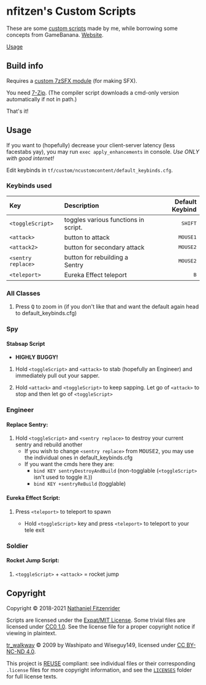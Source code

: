 <!-- SPDX-License-Identifier: MIT -->
<!-- Copyright (C) 2018-2021 Nathaniel Fitzenrider <https://github.com/nfitzen> -->


# nfitzen's Custom Scripts

These are some
[custom scripts](https://github.com/nfitzen/tf2-content/releases/latest) made
by me, while borrowing some concepts from GameBanana.
[Website](https://nathaniel.fitzenrider.com/tf2-content).

[Usage](#usage)

## Build info

Requires a [custom 7zSFX module](https://github.com/OlegScherbakov/7zSFX)
(for making SFX).

You need [7-Zip](https://www.7-zip.org/).
(The compiler script downloads a cmd-only version automatically if not in path.)

That's it!


## Usage

If you want to (hopefully) decrease your client-server latency
(less facestabs yay), you may run
`exec apply_enhancements` in console.
*Use ONLY with good internet!*

Edit keybinds in `tf/custom/ncustomcontent/default_keybinds.cfg`.

### Keybinds used

|        Key         |             Description              |  Default Keybind  |
| :----------------- | :----------------------------------- | ----------------: |
| `<toggleScript>`   | toggles various functions in script. | <kbd>SHIFT</kbd>  |
| `<attack>`         | button to attack                     | <kbd>MOUSE1</kbd> |
| `<attack2>`        | button for secondary attack          | <kbd>MOUSE2</kbd> |
| `<sentry replace>` | button for rebuilding a Sentry       | <kbd>MOUSE2</kbd> |
| `<teleport>`       | Eureka Effect teleport               |   <kbd>B</kbd>    |

### All Classes

1. Press <kbd>Q</kbd> to zoom in (if you don't like that and want the default again head to default_keybinds.cfg)

### Spy

#### Stabsap Script
 - **HIGHLY BUGGY!**

1. Hold `<toggleScript>` and `<attack>` to stab (hopefully an Engineer) and immediately pull out your sapper.

2. Hold `<attack>` and `<toggleScript>` to keep sapping. Let go of `<attack>` to stop and then let go of `<toggleScript>`

### Engineer

#### Replace Sentry:

1. Hold `<toggleScript>` and `<sentry replace>` to destroy your current sentry and rebuild another
    * If you wish to change `<sentry replace>` from <kbd>MOUSE2</kbd>, you may use the individual ones in default_keybinds.cfg
    * If you want the cmds here they are:
        * `bind KEY sentryDestroyAndBuild` (non-togglable (`<toggleScript>` isn't used to toggle it.))
        * `bind KEY +sentryReBuild` (togglable)

#### Eureka Effect Script:

1. Press `<teleport>` to teleport to spawn

   * Hold `<toggleScript>` key and press `<teleport>` to teleport to your tele exit

### Soldier

#### Rocket Jump Script:

1. `<toggleScript>` + `<attack>` = rocket jump

## Copyright

Copyright &copy; 2018-2021 [Nathaniel Fitzenrider](https://github.com/nfitzen)

Scripts are licensed under the [Expat/MIT License](LICENSE).
Some trivial files are licensed under [CC0 1.0].
See the license file for a proper copyright notice if viewing in plaintext.

[tr_walkway](https://gamebanana.com/mods/74812)
&copy; 2009 by Washipato and Wiseguy149, licensed under [CC BY-NC-ND 4.0].

This project is [REUSE](https://reuse.software/) compliant:
see individual files or their corresponding `.license` files for more copyright
information, and see the [`LICENSES`](LICENSES/) folder for full license texts.

[CC BY-NC-ND 4.0]: https://creativecommons.org/licenses/by-nc-nd/4.0/ "Creative Commons Attribution-NonCommercial-NoDerivatives 4.0 International"
[CC0 1.0]: https://creativecommons.org/publicdomain/zero/1.0/
